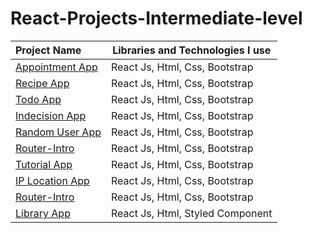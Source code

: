 # React-Projects-Intermediate-level

 Project Name       |Libraries and Technologies I use     
:-------------------------|-------------------------
[Appointment App](https://react-appointmentapp.vercel.app/)| React Js, Html, Css, Bootstrap
[Recipe App](https://react-foodrecipe-app.netlify.app)| React Js, Html, Css, Bootstrap
[Todo App]()|React Js, Html, Css, Bootstrap
[Indecision App](https://react-indecision-project.vercel.app/)| React Js, Html, Css, Bootstrap
[Random User App](https://react-randomuser-app.netlify.app/)| React Js, Html, Css, Bootstrap
[Router-Intro](https://react-intro-routers.netlify.app/)| React Js, Html, Css, Bootstrap
[Tutorial App](https://react-tutorialapp-database.netlify.app/)| React Js, Html, Css, Bootstrap
[IP Location App]()| React Js, Html, Css, Bootstrap
[Router-Intro]()| React Js, Html, Css, Bootstrap
[Library App](https://lee-library.vercel.app/)| React Js, Html, Styled Component







